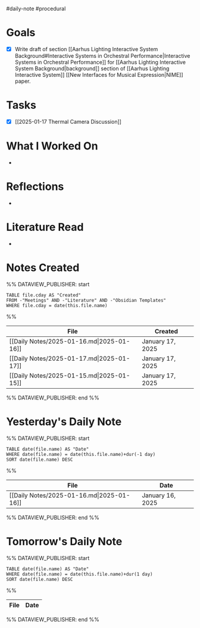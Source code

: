 #daily-note #procedural 

# Goals

- [x] Write draft of section [[Aarhus Lighting Interactive System Background#Interactive Systems in Orchestral Performance|Interactive Systems in Orchestral Performance]] for [[Aarhus Lighting Interactive System Background|background]] section of [[Aarhus Lighting Interactive System]] [[New Interfaces for Musical Expression|NIME]] paper.

# Tasks

- [x] [[2025-01-17 Thermal Camera Discussion]]

# What I Worked On

- 

# Reflections

- 

# Literature Read

- 

# Notes Created


%% DATAVIEW_PUBLISHER: start
```dataview
TABLE file.cday AS "Created"
FROM -"Meetings" AND -"Literature" AND -"Obsidian Templates"
WHERE file.cday = date(this.file.name)
```
%%

| File                                      | Created          |
| ----------------------------------------- | ---------------- |
| [[Daily Notes/2025-01-16.md\|2025-01-16]] | January 17, 2025 |
| [[Daily Notes/2025-01-17.md\|2025-01-17]] | January 17, 2025 |
| [[Daily Notes/2025-01-15.md\|2025-01-15]] | January 17, 2025 |

%% DATAVIEW_PUBLISHER: end %%

# Yesterday's Daily Note

%% DATAVIEW_PUBLISHER: start
```dataview
TABLE date(file.name) AS "Date"
WHERE date(file.name) = date(this.file.name)+dur(-1 day)
SORT date(file.name) DESC
```
%%

| File                                      | Date             |
| ----------------------------------------- | ---------------- |
| [[Daily Notes/2025-01-16.md\|2025-01-16]] | January 16, 2025 |

%% DATAVIEW_PUBLISHER: end %%
# Tomorrow's Daily Note

%% DATAVIEW_PUBLISHER: start
```dataview
TABLE date(file.name) AS "Date"
WHERE date(file.name) = date(this.file.name)+dur(1 day)
SORT date(file.name) DESC
```
%%

| File | Date |
| ---- | ---- |

%% DATAVIEW_PUBLISHER: end %%



